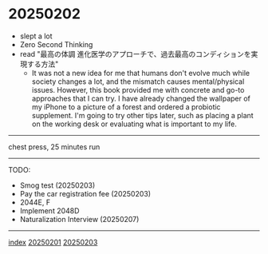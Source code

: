 <head><meta name="viewport" content="width=device-width, initial-scale=1.0, user-scalable=yes" /><meta charset="UTF-8"></head>

# 20250202

- slept a lot
- Zero Second Thinking
- read "最高の体調 進化医学のアプローチで、過去最高のコンディションを実現する方法"
	- It was not a new idea for me that humans don't evolve much while society changes a lot, and the mismatch causes mental/physical issues. However, this book provided me with concrete and go-to approaches that I can try. I have already changed the wallpaper of my iPhone to a picture of a forest and ordered a probiotic supplement. I'm going to try other tips later, such as placing a plant on the working desk or evaluating what is important to my life.

---

chest press, 25 minutes run

---

TODO:

- Smog test (20250203)
- Pay the car registration fee (20250203)
- 2044E, F
- Implement 2048D
- Naturalization Interview (20250207)

---

[index](../../index.html)
[20250201](20250201.html)
[20250203](20250203.html)
